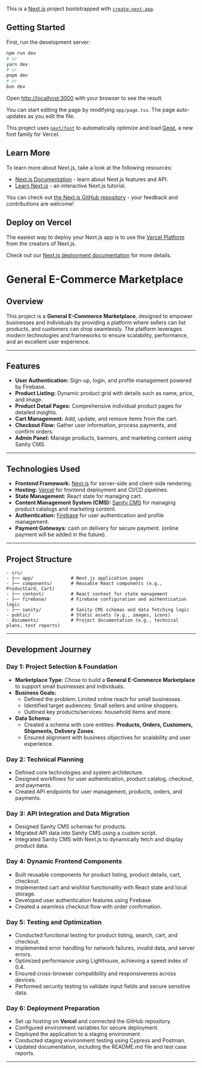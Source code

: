 This is a [Next.js](https://nextjs.org) project bootstrapped with [`create-next-app`](https://nextjs.org/docs/app/api-reference/cli/create-next-app).

## Getting Started

First, run the development server:

```bash
npm run dev
# or
yarn dev
# or
pnpm dev
# or
bun dev
```

Open [http://localhost:3000](http://localhost:3000) with your browser to see the result.

You can start editing the page by modifying `app/page.tsx`. The page auto-updates as you edit the file.

This project uses [`next/font`](https://nextjs.org/docs/app/building-your-application/optimizing/fonts) to automatically optimize and load [Geist](https://vercel.com/font), a new font family for Vercel.

## Learn More

To learn more about Next.js, take a look at the following resources:

- [Next.js Documentation](https://nextjs.org/docs) - learn about Next.js features and API.
- [Learn Next.js](https://nextjs.org/learn) - an interactive Next.js tutorial.

You can check out [the Next.js GitHub repository](https://github.com/vercel/next.js) - your feedback and contributions are welcome!

## Deploy on Vercel

The easiest way to deploy your Next.js app is to use the [Vercel Platform](https://vercel.com/new?utm_medium=default-template&filter=next.js&utm_source=create-next-app&utm_campaign=create-next-app-readme) from the creators of Next.js.

Check out our [Next.js deployment documentation](https://nextjs.org/docs/app/building-your-application/deploying) for more details.


# General E-Commerce Marketplace

## Overview
This project is a **General E-Commerce Marketplace**, designed to empower businesses and individuals by providing a platform where sellers can list products, and customers can shop seamlessly. The platform leverages modern technologies and frameworks to ensure scalability, performance, and an excellent user experience.

---

## Features
- **User Authentication:** Sign-up, login, and profile management powered by Firebase.
- **Product Listing:** Dynamic product grid with details such as name, price, and image.
- **Product Detail Pages:** Comprehensive individual product pages for detailed insights.
- **Cart Management:** Add, update, and remove items from the cart.
- **Checkout Flow:** Gather user information, process payments, and confirm orders.
- **Admin Panel:** Manage products, banners, and marketing content using Sanity CMS.

---

## Technologies Used
- **Frontend Framework:** [Next.js](https://nextjs.org/) for server-side and client-side rendering.
- **Hosting:** [Vercel](https://vercel.com/) for frontend deployment and CI/CD pipelines.
- **State Management:** React state for managing cart.
- **Content Management System (CMS):** [Sanity CMS](https://www.sanity.io/) for managing product catalogs and marketing content.
- **Authentication:** [Firebase](https://firebase.google.com/) for user authentication and profile management.
- **Payment Gateways:** cash on delivery for secure payment. (online payment will be added in the future).

---

## Project Structure
```
- src/
- ├── app/              # Next.js application pages
- ├── components/       # Reusable React components (e.g., ProductCard, Cart)
- ├── context/          # React context for state management
- ├── firebase/         # Firebase configuration and authentication logic
- ├── sanity/           # Sanity CMS schemas and data fetching logic
- public/               # Static assets (e.g., images, icons)
- documents/            # Project documentation (e.g., technical plans, test reports)
```

---

## Development Journey

### Day 1: Project Selection & Foundation
- **Marketplace Type:** Chose to build a **General E-Commerce Marketplace** to support small businesses and individuals.  
- **Business Goals:**  
  - Defined the problem: Limited online reach for small businesses.  
  - Identified target audiences: Small sellers and online shoppers.  
  - Outlined key products/services: household items and more.  
- **Data Schema:**  
  - Created a schema with core entities: **Products, Orders, Customers, Shipments, Delivery Zones**.  
  - Ensured alignment with business objectives for scalability and user experience.

### Day 2: Technical Planning
- Defined core technologies and system architecture.
- Designed workflows for user authentication, product catalog, checkout, and payments.
- Created API endpoints for user management, products, orders, and payments.

### Day 3: API Integration and Data Migration
- Designed Sanity CMS schemas for products.
- Migrated API data into Sanity CMS using a custom script.
- Integrated Sanity CMS with Next.js to dynamically fetch and display product data.

### Day 4: Dynamic Frontend Components
- Built reusable components for product listing, product details, cart, checkout.
- Implemented cart and wishlist functionality with React state and local storage.
- Developed user authentication features using Firebase.
- Created a seamless checkout flow with order confirmation.

### Day 5: Testing and Optimization
- Conducted functional testing for product listing, search, cart, and checkout.
- Implemented error handling for network failures, invalid data, and server errors.
- Optimized performance using Lighthouse, achieving a speed index of 0.4.
- Ensured cross-browser compatibility and responsiveness across devices.
- Performed security testing to validate input fields and secure sensitive data.

### Day 6: Deployment Preparation
- Set up hosting on **Vercel** and connected the GitHub repository.
- Configured environment variables for secure deployment.
- Deployed the application to a staging environment.
- Conducted staging environment testing using Cypress and Postman.
- Updated documentation, including the README.md file and test case reports.

---

